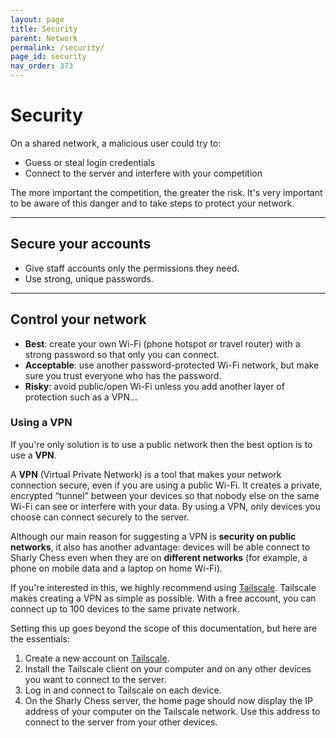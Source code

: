 ```yaml
---
layout: page
title: Security
parent: Network
permalink: /security/
page_id: security
nav_order: 373
---
```


# Security

On a shared network, a malicious user could try to:

* Guess or steal login credentials
* Connect to the server and interfere with your competition

The more important the competition, the greater the risk.  It's very important to be aware of this danger and to take steps to protect your network.

---

## Secure your accounts

* Give staff accounts only the permissions they need.
* Use strong, unique passwords.

---

## Control your network

* **Best**: create your own Wi-Fi (phone hotspot or travel router) with a strong password so that only you can connect.
* **Acceptable**: use another password-protected Wi-Fi network, but make sure you trust everyone who has the password.
* **Risky**: avoid public/open Wi-Fi unless you add another layer of protection such as a VPN...

### Using a VPN

If you're only solution is to use a public network then the best option is to use a **VPN**.

A **VPN** (Virtual Private Network) is a tool that makes your network connection secure, even if you are using a public Wi-Fi.
It creates a private, encrypted “tunnel” between your devices so that nobody else on the same Wi-Fi can see or interfere with your data.
By using a VPN, only devices you choose can connect securely to the server.

Although our main reason for suggesting a VPN is **security on public networks**, it also has another advantage: devices will be able connect to Sharly Chess even when they are on **different networks** (for example, a phone on mobile data and a laptop on home Wi-Fi).

If you're interested in this, we highly recommend using [Tailscale](https://tailscale.com/).
Tailscale makes creating a VPN as simple as possible. With a free account, you can connect up to 100 devices to the same private network.

Setting this up goes beyond the scope of this documentation, but here are the essentials:

1. Create a new account on [Tailscale](https://login.tailscale.com/admin/welcome).
2. Install the Tailscale client on your computer and on any other devices you want to connect to the server.
3. Log in and connect to Tailscale on each device.
4. On the Sharly Chess server, the home page should now display the IP address of your computer on the Tailscale network. Use this address to connect to the server from your other devices.
